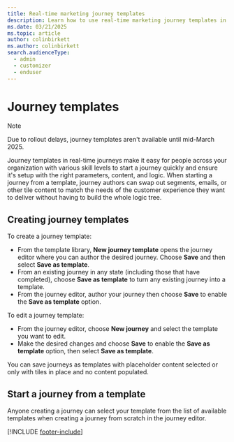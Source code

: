 ```yaml
---
title: Real-time marketing journey templates
description: Learn how to use real-time marketing journey templates in Dynamics 365 Customer Insights - Journeys.
ms.date: 03/21/2025
ms.topic: article
author: colinbirkett
ms.author: colinbirkett
search.audienceType: 
  - admin
  - customizer
  - enduser
---
```


# Journey templates

> [!NOTE]
> Due to rollout delays, journey templates aren't available until mid-March 2025.

Journey templates in real-time journeys make it easy for people across your organization with various skill levels to start a journey quickly and ensure it's setup with the right parameters, content, and logic. When starting a journey from a template, journey authors can swap out segments, emails, or other tile content to match the needs of the customer experience they want to deliver without having to build the whole logic tree.

## Creating journey templates

To create a journey template:

- From the template library, **New journey template** opens the journey editor where you can author the desired journey. Choose **Save** and then select **Save as template**. 
- From an existing journey in any state (including those that have completed), choose **Save as template** to turn any existing journey into a template. 
- From the journey editor, author your journey then choose **Save** to enable the **Save as template** option. 

To edit a journey template: 
 - From the journey editor, choose **New journey** and select the template you want to edit. 
 - Make the desired changes and choose **Save** to enable the **Save as template** option, then select **Save as template**. 

You can save journeys as templates with placeholder content selected or only with tiles in place and no content populated.

## Start a journey from a template

Anyone creating a journey can select your template from the list of available templates when creating a journey from scratch in the journey editor. 

[!INCLUDE [footer-include](./includes/footer-banner.md)]
